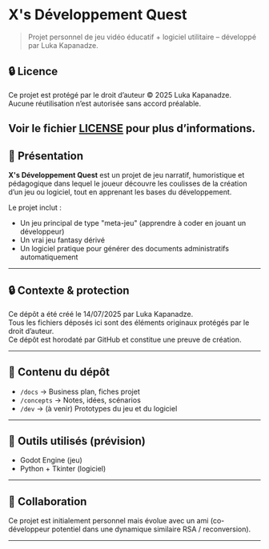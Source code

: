 # X's Développement Quest

> Projet personnel de jeu vidéo éducatif + logiciel utilitaire – développé par Luka Kapanadze.

## 🔒 Licence

Ce projet est protégé par le droit d’auteur © 2025 Luka Kapanadze.  
Aucune réutilisation n’est autorisée sans accord préalable.

Voir le fichier [LICENSE](./LICENSE) pour plus d’informations.
---

## 📌 Présentation

**X's Développement Quest** est un projet de jeu narratif, humoristique et pédagogique dans lequel le joueur découvre les coulisses de la création d’un jeu ou logiciel, tout en apprenant les bases du développement.

Le projet inclut :
- Un jeu principal de type "meta-jeu" (apprendre à coder en jouant un développeur)
- Un vrai jeu fantasy dérivé
- Un logiciel pratique pour générer des documents administratifs automatiquement

---

## 🔒 Contexte & protection

Ce dépôt a été créé le 14/07/2025 par Luka Kapanadze.  
Tous les fichiers déposés ici sont des éléments originaux protégés par le droit d’auteur.  
Ce dépôt est horodaté par GitHub et constitue une preuve de création.

---

## 📁 Contenu du dépôt

- `/docs` → Business plan, fiches projet  
- `/concepts` → Notes, idées, scénarios  
- `/dev` → (à venir) Prototypes du jeu et du logiciel

---

## 🔧 Outils utilisés (prévision)

- Godot Engine (jeu)  
- Python + Tkinter (logiciel)

---

## 🤝 Collaboration

Ce projet est initialement personnel mais évolue avec un ami (co-développeur potentiel dans une dynamique similaire RSA / reconversion).

---
